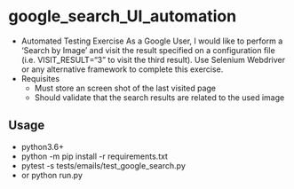 # google_search_UI_automation
* Automated Testing Exercise
As a Google User, I would like to perform a ‘Search by Image’ and visit the result specified on a configuration file 
(i.e. VISIT_RESULT=“3” to visit the third result).
Use Selenium Webdriver or any alternative framework to complete this exercise.
* Requisites
	- Must store an screen shot of the last visited page
	- Should validate that the search results are related to the used image
	
## Usage
* python3.6+
* python -m pip install -r requirements.txt
* pytest -s tests/emails/test_google_search.py
* or python run.py


